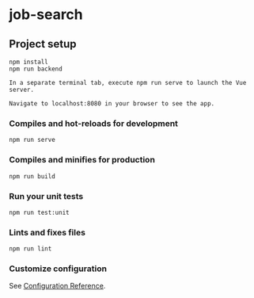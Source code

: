 # job-search

## Project setup
```
npm install
npm run backend

In a separate terminal tab, execute npm run serve to launch the Vue server.

Navigate to localhost:8080 in your browser to see the app.
```

### Compiles and hot-reloads for development
```
npm run serve
```

### Compiles and minifies for production
```
npm run build
```

### Run your unit tests
```
npm run test:unit
```

### Lints and fixes files
```
npm run lint
```

### Customize configuration
See [Configuration Reference](https://cli.vuejs.org/config/).

